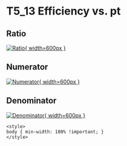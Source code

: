 # T5_13 Efficiency vs. pt

## Ratio

[![Ratio](../mtv/var/T5_13_eff_pt.png){ width=600px }](../mtv/var/T5_13_eff_pt.pdf)

## Numerator

[![Numerator](../mtv/num/T5_13_eff_pt_num.png){ width=600px }](../mtv/num/T5_13_eff_pt_num.pdf)

## Denominator

[![Denominator](../mtv/den/T5_13_eff_pt_den.png){ width=600px }](../mtv/den/T5_13_eff_pt_den.pdf)


``` {=html}
<style>
body { min-width: 100% !important; }
</style>
```
